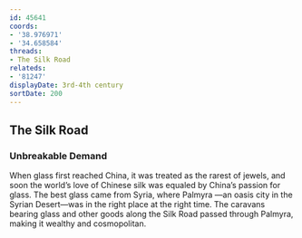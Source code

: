```yaml
---
id: 45641
coords:
- '38.976971'
- '34.658584'
threads:
- The Silk Road
relateds:
- '81247'
displayDate: 3rd-4th century
sortDate: 200
---
```


## The Silk Road

### Unbreakable Demand

When glass first reached China, it was treated as the rarest of jewels, and soon the world’s love of Chinese silk was equaled by China’s passion for glass. The best glass came from Syria, where Palmyra —an oasis city in the Syrian Desert—was in the right place at the right time. The caravans bearing glass and other goods along the Silk Road passed through Palmyra, making it wealthy and cosmopolitan.
